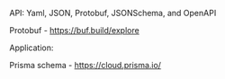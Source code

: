 API: Yaml, JSON, Protobuf, JSONSchema, and OpenAPI

Protobuf - https://buf.build/explore

Application:

Prisma schema - https://cloud.prisma.io/
